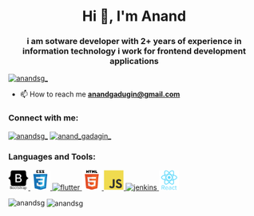 <h1 align="center">Hi 👋, I'm Anand</h1>
<h3 align="center">i am sotware developer with 2+ years of experience in information technology i work for frontend development applications</h3>
<p align="left"> <a href="https://twitter.com/anandsg_" target="blank"><img src="https://img.shields.io/twitter/follow/anandsg_?logo=twitter&style=for-the-badge" alt="anandsg_" /></a> </p>

- 📫 How to reach me **anandgadugin@gmail.com**

<h3 align="left">Connect with me:</h3>
<p align="left">
<a href="https://twitter.com/anandsg_" target="blank"><img align="center" src="https://raw.githubusercontent.com/rahuldkjain/github-profile-readme-generator/master/src/images/icons/Social/twitter.svg" alt="anandsg_" height="30" width="40" /></a>
<a href="https://instagram.com/anand_gadagin_" target="blank"><img align="center" src="https://raw.githubusercontent.com/rahuldkjain/github-profile-readme-generator/master/src/images/icons/Social/instagram.svg" alt="anand_gadagin_" height="30" width="40" /></a>
</p>

<h3 align="left">Languages and Tools:</h3>
<p align="left"> <a href="https://getbootstrap.com" target="_blank" rel="noreferrer"> <img src="https://raw.githubusercontent.com/devicons/devicon/master/icons/bootstrap/bootstrap-plain-wordmark.svg" alt="bootstrap" width="40" height="40"/> </a> <a href="https://www.w3schools.com/css/" target="_blank" rel="noreferrer"> <img src="https://raw.githubusercontent.com/devicons/devicon/master/icons/css3/css3-original-wordmark.svg" alt="css3" width="40" height="40"/> </a> <a href="https://flutter.dev" target="_blank" rel="noreferrer"> <img src="https://www.vectorlogo.zone/logos/flutterio/flutterio-icon.svg" alt="flutter" width="40" height="40"/> </a> <a href="https://www.w3.org/html/" target="_blank" rel="noreferrer"> <img src="https://raw.githubusercontent.com/devicons/devicon/master/icons/html5/html5-original-wordmark.svg" alt="html5" width="40" height="40"/> </a> <a href="https://developer.mozilla.org/en-US/docs/Web/JavaScript" target="_blank" rel="noreferrer"> <img src="https://raw.githubusercontent.com/devicons/devicon/master/icons/javascript/javascript-original.svg" alt="javascript" width="40" height="40"/> </a> <a href="https://www.jenkins.io" target="_blank" rel="noreferrer"> <img src="https://www.vectorlogo.zone/logos/jenkins/jenkins-icon.svg" alt="jenkins" width="40" height="40"/> </a> <a href="https://reactjs.org/" target="_blank" rel="noreferrer"> <img src="https://raw.githubusercontent.com/devicons/devicon/master/icons/react/react-original-wordmark.svg" alt="react" width="40" height="40"/> </a> </p>

<p><img align="left" src="https://github-readme-stats.vercel.app/api/top-langs?username=anandsg&show_icons=true&locale=en&layout=compact" alt="anandsg" /></p>

<p>&nbsp;<img align="center" src="https://github-readme-stats.vercel.app/api?username=anandsg&show_icons=true&locale=en" alt="anandsg" /></p>
